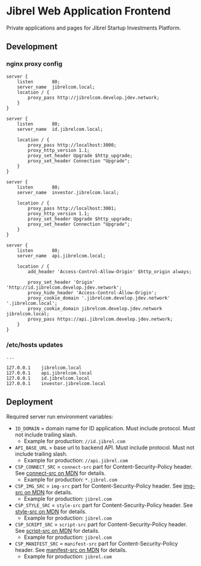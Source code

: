 # Jibrel Web Application Frontend

Private applications and pages for Jibrel Startup Investments Platform.

## Development

### nginx proxy config

```
server {
    listen       80;
    server_name  jibrelcom.local;
    location / {
        proxy_pass http://jibrelcom.develop.jdev.network;
    }
}

server {
    listen       80;
    server_name  id.jibrelcom.local;

    location / {
        proxy_pass http://localhost:3000;
        proxy_http_version 1.1;
        proxy_set_header Upgrade $http_upgrade;
        proxy_set_header Connection "Upgrade";
    }
}

server {
    listen       80;
    server_name  investor.jibrelcom.local;

    location / {
        proxy_pass http://localhost:3001;
        proxy_http_version 1.1;
        proxy_set_header Upgrade $http_upgrade;
        proxy_set_header Connection "Upgrade";
    }
}

server {
    listen       80;
    server_name  api.jibrelcom.local;

    location / {
        add_header 'Access-Control-Allow-Origin' $http_origin always;

        proxy_set_header 'Origin' 'http://id.jibrelcom.develop.jdev.network';
        proxy_hide_header 'Access-Control-Allow-Origin';
        proxy_cookie_domain '.jibrelcom.develop.jdev.network' '.jibrelcom.local';
        proxy_cookie_domain jibrelcom.develop.jdev.network jibrelcom.local;
        proxy_pass https://api.jibrelcom.develop.jdev.network;
    }
}
```

### /etc/hosts updates

```
...

127.0.0.1    jibrelcom.local
127.0.0.1    api.jibrelcom.local
127.0.0.1    id.jibrelcom.local
127.0.0.1    investor.jibrelcom.local
```

## Deployment

Required server run environment variables:

- `ID_DOMAIN` = domain name for ID application. Must include protocol. Must not include trailing slash.
    - Example for production: `//id.jibrel.com`
- `API_BASE_URL` = base url to backend API. Must include protocol. Must not include trailing slash.
    - Example for production: `//api.jibrel.com`
- `CSP_CONNECT_SRC` = `connect-src` part for Content-Security-Policy header. See [connect-src on MDN](https://developer.mozilla.org/en-US/docs/Web/HTTP/Headers/Content-Security-Policy/connect-src) for details.
    - Example for production: `*.jibrel.com` 
- `CSP_IMG_SRC` = `img-src` part for Content-Security-Policy header. See [img-src on MDN](https://developer.mozilla.org/en-US/docs/Web/HTTP/Headers/Content-Security-Policy/img-src) for details.
    - Example for production: `jibrel.com` 
- `CSP_STYLE_SRC` = `style-src` part for Content-Security-Policy header. See [style-src on MDN](https://developer.mozilla.org/en-US/docs/Web/HTTP/Headers/Content-Security-Policy/style-src) for details.
    - Example for production: `jibrel.com` 
- `CSP_SCRIPT_SRC` = `script-src` part for Content-Security-Policy header. See [script-src on MDN](https://developer.mozilla.org/en-US/docs/Web/HTTP/Headers/Content-Security-Policy/script-src) for details.
    - Example for production: `jibrel.com` 
- `CSP_MANIFEST_SRC` = `manifest-src` part for Content-Security-Policy header. See [manifest-src on MDN](https://developer.mozilla.org/en-US/docs/Web/HTTP/Headers/Content-Security-Policy/manifest-src) for details.
    - Example for production: `jibrel.com` 
